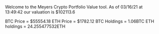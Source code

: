 Welcome to the Meyers Crypto Portfolio Value tool. 
As of 03/16/21 at 13:49:42 our valuation is $102113.6 

BTC Price = $55554.18
 ETH Price = $1782.12
BTC Holdings = 1.06BTC
 ETH holdings = 24.255477532ETH 
